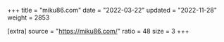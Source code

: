 +++
title = "miku86.com"
date = "2022-03-22"
updated = "2022-11-28"
weight = 2853

[extra]
source = "https://miku86.com/"
ratio = 48
size = 3
+++
